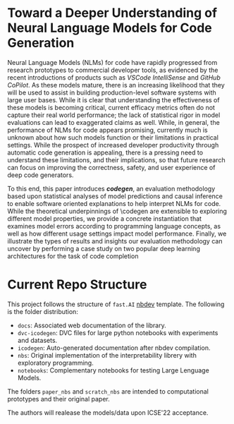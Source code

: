 # Toward a Deeper Understanding of Neural Language Models for Code Generation

Neural Language Models (NLMs) for code have rapidly progressed from research prototypes to commercial developer tools, as evidenced by the recent introductions of products such as <i>VSCode IntelliSense</i> and <i>GitHub CoPilot</i>. As these models mature, there is an increasing likelihood that they will be used to assist in building production-level software systems with large user bases. While it is clear that understanding the effectiveness of these models is becoming critical, current efficacy metrics often do not capture their real world performance; the lack of statistical rigor in model evaluations can lead to exaggerated claims as well. While, in general, the performance of NLMs for code appears promising, currently much is unknown about how such models function or their limitations in practical settings. While the prospect of increased developer productivity through automatic code generation is appealing, there is a pressing need to understand these limitations, and their implications, so that future research can focus on improving the correctness, safety, and user experience of deep code generators. 

To this end, this paper introduces <b><i>codegen</i></b>, an evaluation methodology based upon statistical analyses of model predictions and causal inference to enable software oriented explanations to help interpret NLMs for code. While the theoretical underpinnings of \codegen are extensible to exploring different model properties, we provide a concrete instantiation that examines model errors according to programming language concepts, as well as how different usage settings impact model performance. Finally, we illustrate the types of results and insights our evaluation methodology can uncover by performing a case study on two popular deep learning architectures for the task of code completion

# Current Repo Structure
This project follows the structure of `fast.AI` [nbdev](https://nbdev.fast.ai/) template. The following is the folder distribution:
- `docs`: Associated web documentation of the library. 
- `dvc-icodegen`: DVC files for large python notebooks with experiments and datasets.
- `icodegen`: Auto-generated documentation after nbdev compilation.
- `nbs`: Original implementation of the interpretability librery with exploratory programming.
- `notebooks`: Complementary notebooks for testing Large Lenguage Models. 

The folders `paper_nbs` and `scratch_nbs` are intended to computational prototypes and their original paper. 

The authors will realease the models/data upon ICSE'22 acceptance. 
